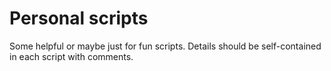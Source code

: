 # Personal scripts
Some helpful or maybe just for fun scripts. Details should be self-contained in each script with comments.
